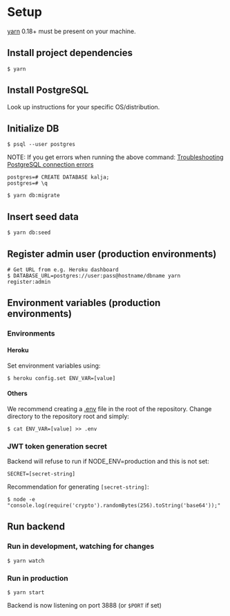 # Setup

[yarn](https://github.com/yarnpkg/yarn) 0.18+ must be present on your machine.

## Install project dependencies
```
$ yarn
```

## Install PostgreSQL

Look up instructions for your specific OS/distribution.

## Initialize DB
```
$ psql --user postgres
```

NOTE: If you get errors when running the above command:
[Troubleshooting PostgreSQL connection errors](/docs/POSTGRESQL.md)

```
postgres=# CREATE DATABASE kalja;
postgres=# \q
```

```
$ yarn db:migrate
```

## Insert seed data
```
$ yarn db:seed
```

## Register admin user (production environments)
```
# Get URL from e.g. Heroku dashboard
$ DATABASE_URL=postgres://user:pass@hostname/dbname yarn register:admin
```

## Environment variables (production environments)
### Environments
#### Heroku

Set environment variables using:

```
$ heroku config.set ENV_VAR=[value]
```

#### Others

We recommend creating a [.env](https://www.npmjs.com/package/dotenv) file in
the root of the repository. Change directory to the repository root and simply:

```
$ cat ENV_VAR=[value] >> .env
```

### JWT token generation secret
Backend will refuse to run if NODE_ENV=production and this is not set:
```
SECRET=[secret-string]
```

Recommendation for generating `[secret-string]`:
```
$ node -e "console.log(require('crypto').randomBytes(256).toString('base64'));"
```

## Run backend
### Run in development, watching for changes
```
$ yarn watch
```

### Run in production
```
$ yarn start
```

Backend is now listening on port 3888 (or `$PORT` if set)
